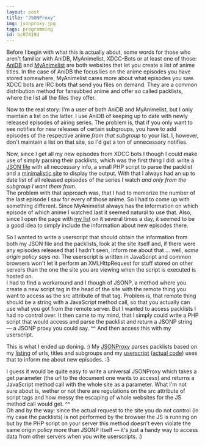 ```yaml
---
layout: post
title: "JSONProxy"
img: jsonproxy.jpg
tags: programming
id: bc07419d
---
```


Before I begin with what this is actually about, some words for those who aren't familiar with AniDB, MyAnimelist, XDCC-Bots or at least one of those:  
[AniDB](http://anidb.net/) and [MyAnimelist](http://myanimelist.net/) are both websites that let you create a list of anime titles. In the case of AniDB the focus lies on the anime episodes you have stored somewhere, MyAnimelist cares more about what episodes you saw.  
XDCC bots are IRC bots that send you files on demand. They are a common distribution method for fansubbed anime and offer so called packlists, where the list all the files they offer.

Now to the real story: I'm a user of both AniDB and MyAnimelist, but I only maintain a list on the latter. I use AniDB of keeping up to date with newly released episodes of airing series. The problem is, that if you only want to see notifies for new releases of certain subgroups, you have to add episodes of the respective anime *from that subgroup* to your list. I, however, don't maintain a list on that site, so I'd get a ton of unnecessary notifies.

Now, since I get all my new episodes from XDCC bots I though I could make use of simply parsing their packlists, which was the first thing I did: write a [JSON file](http://tareksaier.square7.ch/animu/entries.json) with all neccessary info, a small PHP script to parse the packlist and a [minimalistic site](http://tareksaier.square7.ch/animu/) to display the output. With that I always had an up to date list of all released episodes of the series I watch *and only from the subgroup I want them from*.  
The problem with that approach was, that I had to memorize the number of the last episode I saw for every of those anime. So I had to come up with something different. Since MyAnimelist always has the information on which episode of which anime I watched last it seemed natural to use that. Also, since I open the page with [my list](http://myanimelist.net/animelist/IllDepence) on it several times a day, it seemed to be a good idea to simply include the information about new episodes there.

So I wanted to write a userscript that should obtain the information from both my JSON file and the packlists, look at the site itself and, if there were any episodes released that I hadn't seen, inform me about that ... well, *same origin policy says no*. The userscript is written in JavaScript and common browsers won't let it perform an XMLHttpRequest for stuff stored on other servers than the one the site you are viewing when the script is executed is hosted on.  
I had to find a workaround and I though of JSONP, a method where you create a new script tag in the head of the site with the remote thing you want to access as the src attribute of that tag. Problem is, that remote thing should be a string with a JavaScript method call, so that you actually can use what you got from the remote server. But I wanted to access packlists I had no control over. It then came to my mind, that I simply could write a PHP script that would access and parse the packlist and return a JSONP string — a JSONP proxy you could say. ^^ And then access this with my userscript.

This is what I ended up doning. :) My [JSONProxy](http://tareksaier.square7.ch/animu/jsonp.php) parses packlists based on my [listing](http://tareksaier.square7.ch/animu/entries.json) of urls, titles and subgroups and my [userscript](http://tareksaier.bplaced.net/notHP/mab/MALandBots.user.js) ([actual code](http://tareksaier.bplaced.net/notHP/mab/mab.js)) uses that to inform me about new episodes. :3

I guess it would be quite easy to write a universal JSONProxy which takes a get parameter (the url to the document one wants to access) and returns a JavaScript method call with the whole site as a parameter. What I'm not sure about is, wether or not there are regulations on the src attribute of script tags and how messy the escaping of whole websites for the JS method call would get. ^^  
Oh and by the way: since the actual request to the site you do not control (in my case the packlists) is not performed by the browser the JS is running on but by the PHP script on your server this method doesn't even violate the same origin policy more than JSONP itself — it's just a handy way to access data from other servers when you write userscripts. :)